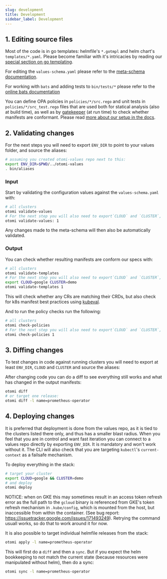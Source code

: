```yaml
---
slug: development
title: Development
sidebar_label: Development
---
```


## 1. Editing source files

Most of the code is in go templates: helmfile's `*.gotmpl` and helm chart's `templates/*.yaml`. Please become familiar with it's intricacies by reading our [special section on go templating](https://github.com/redkubes/otomi-core/docs/GO_TEMPLATING.md).

For editing the `values-schema.yaml` please refer to the [meta-schema documentation](https://github.com/redkubes/otomi-core/docs/meta-schema-validation.md).

For working with `bats` and adding tests to `bin/tests/*` please refer to the [online bats documentation](https://bats-core.readthedocs.io/en/latest/)

You can define OPA policies in `policies/*/src.rego` and unit tests in `policies/*/src_test.rego` files that are used both for statical analysis (also at build time), as well as by [gatekeeper](https://github.com/open-policy-agent/gatekeeper) (at run time) to check whether manifests are conformant. Please read [more about our setup in the docs](https://github.com/redkubes/otomi-core/docs/policies.md).

## 2. Validating changes

For the next steps you will need to export `ENV_DIR` to point to your values folder, and source the aliases:

```bash
# assuming you created otomi-values repo next to this:
export ENV_DIR=$PWD/../otomi-values
. bin/aliases
```

### Input

Start by validating the configuration values against the `values-schema.yaml` with:

```bash
# all clusters
otomi validate-values
# For the next step you will also need to export`CLOUD` and `CLUSTER`, as it is only validating a configured target cluster:
otomi validate-values: 1
```

Any changes made to the meta-schema will then also be automatically validated.

### Output

You can check whether resulting manifests are conform our specs with:

```bash
# all clusters
otomi validate-templates
# For the next step you will also need to export`CLOUD` and `CLUSTER`, as it is only validating a configured target cluster:
export CLOUD=google CLUSTER=demo
otomi validate-templates 1
```

This will check whether any CRs are matching their CRDs, but also check for k8s manifest best practices using [kubeval](https://www.kubeval.com).

And to run the policy checks run the following:

```bash
# all clusters
otomi check-policies
# For the next step you will also need to export`CLOUD` and `CLUSTER`, as it is only validating a configured target cluster:
otomi check-policies 1
```

## 3. Diffing changes

To test changes in code against running clusters you will need to export at least `ENV_DIR`, `CLOUD` and `CLUSTER` and source the aliases:

After changing code you can do a diff to see everything still works and what has changed in the output manifests:

```bash
otomi diff
# or target one release:
otomi diff -l name=prometheus-operator
```

## 4. Deploying changes

It is preferred that deployment is done from the values repo, as it is tied to the clusters listed there only, and thus has a smaller blast radius. When you feel that you are in control and want fast iteration you can connect to a values repo directly by exporting `ENV_DIR`. It is mandatory and won't work without it. The CLI will also check that you are targeting `kubectl`'s `current-context` as a failsafe mechanism.

To deploy everything in the stack:

```bash
# target your cluster
export CLOUD=google && CLUSTER=demo
# and deploy
otomi deploy
```

NOTICE: when on GKE this may sometimes result in an access token refresh error as the full path to the `gcloud` binary is referenced from GKE's token refresh mechanism in `.kube/config`, which is mounted from the host, but inaccessible from within the container. (See bug report: https://issuetracker.google.com/issues/171493249). Retrying the command usuall works, so do that to work around it for now.

It is also possible to target individual helmfile releases from the stack:

```bash
otomi apply -l name=prometheus-operator
```

This will first do a `diff` and then a `sync`. But if you expect the helm bookkeeping to not match the current state (because resources were manipulated without helm), then do a sync:

```bash
otomi sync -l name=prometheus-operator
```
